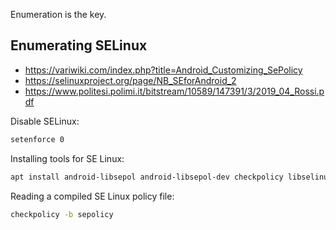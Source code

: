 Enumeration is the key.

## Enumerating SELinux

- https://variwiki.com/index.php?title=Android_Customizing_SePolicy
- https://selinuxproject.org/page/NB_SEforAndroid_2
- https://www.politesi.polimi.it/bitstream/10589/147391/3/2019_04_Rossi.pdf


Disable SELinux:

```bash
setenforce 0
```

Installing tools for SE Linux:

```bash
apt install android-libsepol android-libsepol-dev checkpolicy libselinux1 libsepol2 sepol-utils
```

Reading a compiled SE Linux policy file:

```bash
checkpolicy -b sepolicy
```

